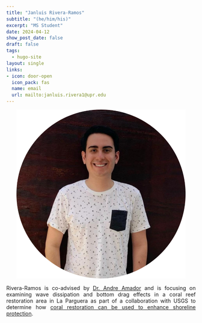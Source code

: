 ```yaml
---
title: "Janluis Rivera-Ramos"
subtitle: "(he/him/his)"
excerpt: "MS Student"
date: 2024-04-12
show_post_date: false
draft: false
tags:
  - hugo-site
layout: single
links:
- icon: door-open
  icon_pack: fas
  name: email
  url: mailto:janluis.rivera1@upr.edu
---
```


<div style="text-align: center;">
<img src="featured-hex.png" width="450"> 
</div>

<div style="text-align: justify;">

Rivera-Ramos is co-advised by [Dr. Andre Amador](https://www.caose.io/team) and is focusing on examining wave dissipation and bottom drag effects in a coral reef restoration area in La Parguera as part of a collaboration with USGS to determine how [coral restoration can be used to enhance shoreline protection](https://theberglab.com/research/restorationhydrodynamics/).

</div>
